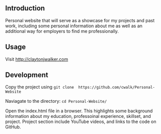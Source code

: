 ## Introduction

Personal website that will serve as a showcase for my projects and past work, including some personal information about me as well as an additional way for employers to find me professionally.

## Usage

Visit http://claytonjwalker.com

## Development

Copy the project using `git clone  https://github.com/cwalk/Personal-Website`

Naviagate to the directory: `cd Personal-Website/`

Open the index.html file in a browser. This highlights some background information about my education, professoinal experience, skillset, and project. Project section include YouTube videos, and links to the code on GitHub.
